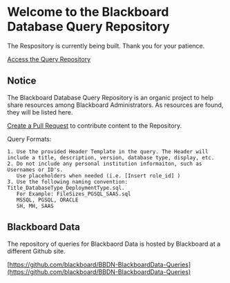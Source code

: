 # Welcome to the Blackboard Database Query Repository

The Respository is currently being built. Thank you for your patience. 

[Access the Query Repository](https://github.com/carolynponce/Bb-DBQueryRepository/tree/main)

## Notice

The Blackboard Database Query Repository is an organic project to help share resources among Blackboard Administrators. 
As resources are found, they will be listed here. 

[Create a Pull Request](https://docs.github.com/en/pull-requests/collaborating-with-pull-requests/proposing-changes-to-your-work-with-pull-requests/creating-a-pull-request) to contribute content to the Repository. 

Query Formats:
      
    1. Use the provided Header Template in the query. The Header will include a title, description, version, database type, display, etc. 
    2. Do not include any personal institution informaiton, such as Usernames or ID's. 
       Use placeholders when needed (i.e. [Insert role_id] )
    3. Use the following naming convention: Title_DatabaseType_DeploymentType.sql. 
       For Example: FileSizes_PGSQL_SAAS.sql 
       MSSQL, PGSQL, ORACLE
       SH, MH, SAAS


## Blackboard Data
The repository of queries for Blackbaord Data is hosted by Blackboard at a different Github site. 

[https://github.com/blackboard/BBDN-BlackboardData-Queries](https://github.com/blackboard/BBDN-BlackboardData-Queries)
